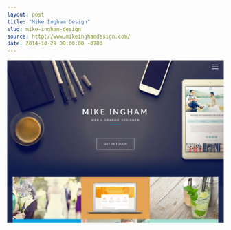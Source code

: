 ```yaml
---
layout: post 
title: "Mike Ingham Design"
slug: mike-ingham-design
source: http://www.mikeinghamdesign.com/
date: 2014-10-29 00:00:00 -0700
---
```


<img src="/screenshots/mike-ingham-design.jpg">
